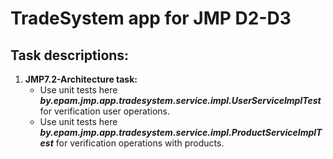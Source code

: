 # TradeSystem app for JMP D2-D3

## Task descriptions:

1. **JMP7.2-Architecture task:**
    - Use unit tests here ***by.epam.jmp.app.tradesystem.service.impl.UserServiceImplTest*** for verification user operations.
    - Use unit tests here ***by.epam.jmp.app.tradesystem.service.impl.ProductServiceImplTest*** for verification operations with products.